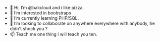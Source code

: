 - 👋 Hi, I’m @bakcloud and i like pizza.
- 👀 I’m interested in boobstraps
- 🌱 I’m currently learning PHP/SQL.
- 💞️ I’m looking to collaborate on anywhere everywhere with anybody, he didn't shock you ?
- 📫 Teach me one thing I will teach you ten.

<!---
bakcloud/bakcloud is a ✨ special ✨ repository because its `README.md` (this file) appears on your GitHub profile.
You can click the Preview link to take a look at your changes.
--->
